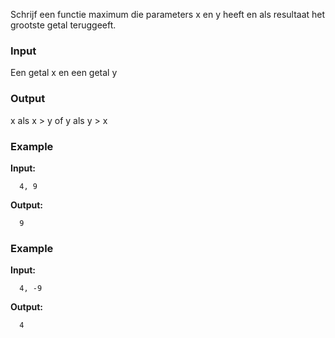 Schrijf een functie maximum die parameters x en y heeft
en als resultaat het grootste getal teruggeeft.

### Input

Een getal x en een getal y

### Output

x als x > y
of y als y > x

### Example

**Input:**

      4, 9

**Output:**

      9

### Example

**Input:**

      4, -9

**Output:**

      4


